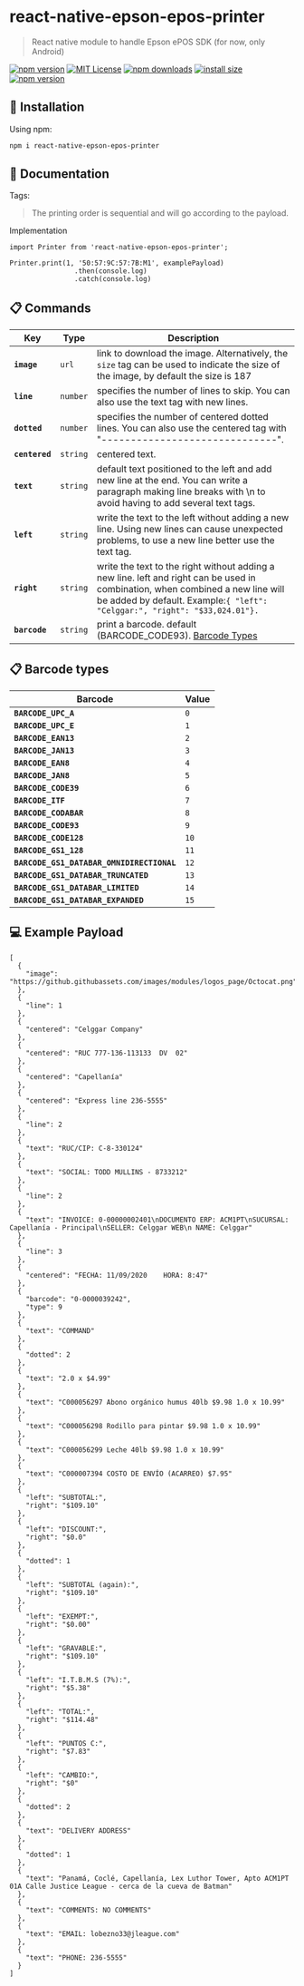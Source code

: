 # react-native-epson-epos-printer
> React native module to handle Epson ePOS SDK (for now, only Android)

[![npm version](https://img.shields.io/npm/v/react-native-epson-epos-printer.svg?style=flat-square)](https://www.npmjs.com/package/react-native-epson-epos-printer)
[![MIT License](https://img.shields.io/badge/license-MIT-blue.svg?style=flat-square)](https://github.com/Celggar/react-native-epson-epos-printer/blob/master/LICENSE)
[![npm downloads](https://img.shields.io/npm/dm/react-native-epson-epos-printer.svg?style=flat-square)](http://npm-stat.com/charts.html?package=react-native-epson-epos-printer)
[![install size](https://packagephobia.com/badge?p=react-native-epson-epos-printer)](https://packagephobia.com/result?p=react-native-epson-epos-printer)
[![npm version](https://img.shields.io/twitter/follow/celggar.svg?label=Follow%20@celggar)](https://twitter.com/intent/follow?screen_name=celggar)

## 🚀 Installation

Using npm:
```sh
npm i react-native-epson-epos-printer
```

## 📖 Documentation
Tags:
>The printing order is sequential and will go according to the payload.

Implementation 

```
import Printer from 'react-native-epson-epos-printer';
```

```
Printer.print(1, '50:57:9C:57:7B:M1', examplePayload)
                .then(console.log)
                .catch(console.log)
```

## 📋 Commands

| Key | Type | Description |
|---|---|---|
|**`image`**|`url`|link to download the image. Alternatively, the `size` tag can be used to indicate the size of the image, by default the size is 187|
|**`line`**|`number`|specifies the number of lines to skip. You can also use the text tag with new lines.|
|**`dotted`**|`number`|specifies the number of centered dotted lines. You can also use the centered tag with "------------------------------".|
|**`centered`**|`string`|centered text.|
|**`text`**|`string`|default text positioned to the left and add new line at the end. You can write a paragraph making line breaks with \n to avoid having to add several text tags.|
|**`left`**|`string`|write the text to the left without adding a new line. Using new lines can cause unexpected problems, to use a new line better use the text tag.|
|**`right`**|`string`|write the text to the right without adding a new line. left and right can be used in combination, when combined a new line will be added by default. Example:`{ "left": "Celggar:", "right": "$33,024.01"}.` |
|**`barcode`**|`string`|print a barcode. default (BARCODE_CODE93). [Barcode Types](#-barcode-types)|


## 📋 Barcode types
| Barcode | Value |
|---|---|
|**`BARCODE_UPC_A`**|`0`|
|**`BARCODE_UPC_E`**|`1`|
|**`BARCODE_EAN13`**|`2`|
|**`BARCODE_JAN13`**|`3`|
|**`BARCODE_EAN8`**|`4`|
|**`BARCODE_JAN8`**|`5`|
|**`BARCODE_CODE39`**|`6`|
|**`BARCODE_ITF`**|`7`|
|**`BARCODE_CODABAR`**|`8`|
|**`BARCODE_CODE93`**|`9`|
|**`BARCODE_CODE128`**|`10`|
|**`BARCODE_GS1_128`**|`11`|
|**`BARCODE_GS1_DATABAR_OMNIDIRECTIONAL`**|`12`|
|**`BARCODE_GS1_DATABAR_TRUNCATED`**|`13`|
|**`BARCODE_GS1_DATABAR_LIMITED`**|`14`|
|**`BARCODE_GS1_DATABAR_EXPANDED`**|`15`|

## 💻 Example Payload

```
[
  {
    "image": "https://github.githubassets.com/images/modules/logos_page/Octocat.png"
  },
  {
    "line": 1
  },
  {
    "centered": "Celggar Company"
  },
  {
    "centered": "RUC 777-136-113133  DV  02"
  },
  {
    "centered": "Capellanía"
  },
  {
    "centered": "Express line 236-5555"
  },
  {
    "line": 2
  },
  {
    "text": "RUC/CIP: C-8-330124"
  },
  {
    "text": "SOCIAL: TODD MULLINS - 8733212"
  },
  {
    "line": 2
  },
  {
    "text": "INVOICE: 0-00000002401\nDOCUMENTO ERP: ACM1PT\nSUCURSAL: Capellanía - Principal\nSELLER: Celggar WEB\n NAME: Celggar"
  },
  {
    "line": 3
  },
  {
    "centered": "FECHA: 11/09/2020    HORA: 8:47"
  },
  {
    "barcode": "0-0000039242",
    "type": 9
  },
  {
    "text": "COMMAND"
  },
  {
    "dotted": 2
  },
  {
    "text": "2.0 x $4.99"
  },
  {
    "text": "C000056297 Abono orgánico humus 40lb $9.98 1.0 x 10.99"
  },
  {
    "text": "C000056298 Rodillo para pintar $9.98 1.0 x 10.99"
  },
  {
    "text": "C000056299 Leche 40lb $9.98 1.0 x 10.99"
  },
  {
    "text": "C000007394 COSTO DE ENVÍO (ACARREO) $7.95"
  },
  {
    "left": "SUBTOTAL:",
    "right": "$109.10"
  },
  {
    "left": "DISCOUNT:",
    "right": "$0.0"
  },
  {
    "dotted": 1
  },
  {
    "left": "SUBTOTAL (again):",
    "right": "$109.10"
  },
  {
    "left": "EXEMPT:",
    "right": "$0.00"
  },
  {
    "left": "GRAVABLE:",
    "right": "$109.10"
  },
  {
    "left": "I.T.B.M.S (7%):",
    "right": "$5.38"
  },
  {
    "left": "TOTAL:",
    "right": "$114.48"
  },
  {
    "left": "PUNTOS C:",
    "right": "$7.83"
  },
  {
    "left": "CAMBIO:",
    "right": "$0"
  },
  {
    "dotted": 2
  },
  {
    "text": "DELIVERY ADDRESS"
  },
  {
    "dotted": 1
  },
  {
    "text": "Panamá, Coclé, Capellanía, Lex Luthor Tower, Apto ACM1PT 01A Calle Justice League - cerca de la cueva de Batman"
  },
  {
    "text": "COMMENTS: NO COMMENTS"
  },
  {
    "text": "EMAIL: lobezno33@jleague.com"
  },
  {
    "text": "PHONE: 236-5555"
  }
]

```
